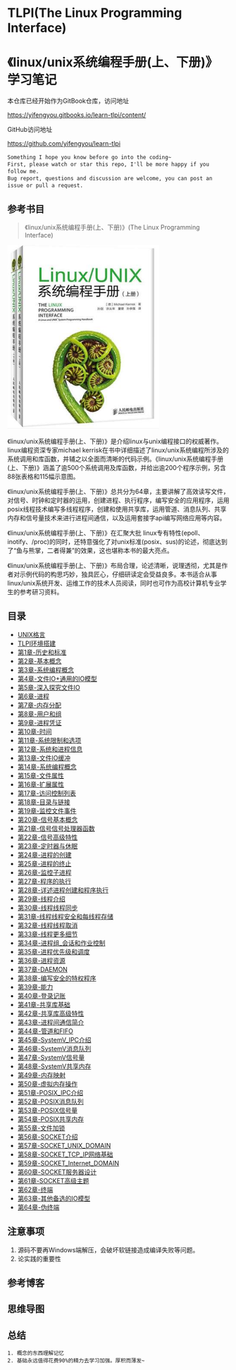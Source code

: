 # TLPI(The Linux Programming Interface)
# 《linux/unix系统编程手册(上、下册)》学习笔记

本仓库已经开始作为GitBook仓库，访问地址

<https://yifengyou.gitbooks.io/learn-tlpi/content/>

GitHub访问地址

<https://github.com/yifengyou/learn-tlpi>

```
Something I hope you know before go into the coding~
First, please watch or star this repo, I'll be more happy if you follow me.
Bug report, questions and discussion are welcome, you can post an issue or pull a request.
```

## 参考书目

> 《linux/unix系统编程手册(上、下册)》(The Linux Programming Interface)

![1527904396352.png](image/1527904396352.png)

《linux/unix系统编程手册(上、下册)》是介绍linux与unix编程接口的权威著作。linux编程资深专家michael kerrisk在书中详细描述了linux/unix系统编程所涉及的系统调用和库函数，并辅之以全面而清晰的代码示例。《linux/unix系统编程手册(上、下册)》涵盖了逾500个系统调用及库函数，并给出逾200个程序示例，另含88张表格和115幅示意图。

《linux/unix系统编程手册(上、下册)》总共分为64章，主要讲解了高效读写文件，对信号、时钟和定时器的运用，创建进程、执行程序，编写安全的应用程序，运用posix线程技术编写多线程程序，创建和使用共享库，运用管道、消息队列、共享内存和信号量技术来进行进程间通信，以及运用套接字api编写网络应用等内容。

《linux/unix系统编程手册(上、下册)》在汇聚大批 linux专有特性(epoll、inotify、/proc)的同时，还特意强化了对unix标准(posix、sus)的论述，彻底达到了“鱼与熊掌，二者得兼”的效果，这也堪称本书的最大亮点。

《linux/unix系统编程手册(上、下册)》布局合理，论述清晰，说理透彻，尤其是作者对示例代码的构思巧妙，独具匠心，仔细研读定会受益良多。本书适合从事linux/unix系统开发、运维工作的技术人员阅读，同时也可作为高校计算机专业学生的参考研习资料。


## 目录

* [UNIX格言](docs/UNIX格言.md)
* [TLPI环境搭建](docs/TLPI环境搭建/TLPI环境搭建.md)
* [第1章-历史和标准](docs/第1章-历史和标准/第1章-历史和标准.md)
* [第2章-基本概念](docs/第2章-基本概念/第2章-基本概念.md)
* [第3章-系统编程概念](docs/第3章-系统编程概念/第3章-系统编程概念.md)
* [第4章-文件IO+通用的IO模型](docs/第4章-文件IO+通用的IO模型/第4章-文件IO+通用的IO模型.md)
* [第5章-深入探究文件IO](docs/第5章-深入探究文件IO/第5章-深入探究文件IO.md)
* [第6章-进程](docs/第6章-进程/第6章-进程.md)
* [第7章-内存分配](docs/第7章-内存分配/第7章-内存分配.md)
* [第8章-用户和组](docs/第8章-用户和组/第8章-用户和组.md)
* [第9章-进程凭证](docs/第9章-进程凭证/第9章-进程凭证.md)
* [第10章-时间](docs/第10章-时间/第10章-时间.md)
* [第11章-系统限制和选项](docs/第11章-系统限制和选项/第11章-系统限制和选项.md)
* [第12章-系统和进程信息](docs/第12章-系统和进程信息/第12章-系统和进程信息.md)
* [第13章-文件IO缓冲](docs/第13章-文件IO缓冲/第13章-文件IO缓冲.md)
* [第14章-系统编程概念](docs/第14章-系统编程概念/第14章-系统编程概念.md)
* [第15章-文件属性](docs/第15章-文件属性/第15章-文件属性.md)
* [第16章-扩展属性](docs/第16章-扩展属性/第16章-扩展属性.md)
* [第17章-访问控制列表](docs/第17章-访问控制列表/第17章-访问控制列表.md)
* [第18章-目录与链接](docs/第18章-目录与链接/第18章-目录与链接.md)
* [第19章-监控文件事件](docs/第19章-监控文件事件/第19章-监控文件事件.md)
* [第20章-信号基本概念](docs/第20章-信号基本概念/第20章-信号基本概念第20章-信号基本概念.md)
* [第21章-信号信号处理器函数](docs/第21章-信号信号处理器函数/第21章-信号信号处理器函数.md)
* [第22章-信号高级特性](docs/第22章-信号高级特性/第22章-信号高级特性.md)
* [第23章-定时器与休眠](docs/第23章-定时器与休眠/第23章-定时器与休眠.md)
* [第24章-进程的创建](docs/第24章-进程的创建/第24章-进程的创建.md)
* [第25章-进程的终止](docs/第25章-进程的终止/第25章-进程的终止.md)
* [第26章-监控子进程](docs/第26章-监控子进程/第26章-监控子进程.md)
* [第27章-程序的执行](docs/第27章-程序的执行/第27章-程序的执行.md)
* [第28章-详述进程创建和程序执行](docs/第28章-详述进程创建和程序执行/第28章-详述进程创建和程序执行.md)
* [第29章-线程介绍](docs/第29章-线程介绍/第29章-线程介绍.md)
* [第30章-线程线程同步](docs/第30章-线程线程同步/第30章-线程线程同步.md)
* [第31章-线程线程安全和每线程存储](docs/第31章-线程线程安全和每线程存储/第31章-线程线程安全和每线程存储.md)
* [第32章-线程线程取消](docs/第32章-线程线程取消/第32章-线程线程取消.md)
* [第33章-线程更多细节](docs/第33章-线程更多细节/第33章-线程更多细节.md)
* [第34章-进程组_会话和作业控制](docs/第34章-进程组_会话和作业控制/第34章-进程组_会话和作业控制.md)
* [第35章-进程优先级和调度](docs/第35章-进程优先级和调度/第35章-进程优先级和调度.md)
* [第36章-进程资源](docs/第36章-进程资源/第36章-进程资源.md)
* [第37章-DAEMON](docs/第37章-DAEMON/第37章-DAEMON.md)
* [第38章-编写安全的特权程序](docs/第38章-编写安全的特权程序/第38章-编写安全的特权程序.md)
* [第39章-能力](docs/第39章-能力/第39章-能力.md)
* [第40章-登录记账](docs/第40章-登录记账/第40章-登录记账.md)
* [第41章-共享库基础](docs/第41章-共享库基础/第41章-共享库基础.md)
* [第42章-共享库高级特性](docs/第42章-共享库高级特性/第42章-共享库高级特性.md)
* [第43章-进程间通信简介](docs/第43章-进程间通信简介/第43章-进程间通信简介.md)
* [第44章-管道和FIFO](docs/第44章-管道和FIFO/第44章-管道和FIFO.md)
* [第45章-SystemV_IPC介绍](docs/第45章-SystemV_IPC介绍/第45章-SystemV_IPC介绍.md)
* [第46章-SystemV消息队列](docs/第46章-SystemV消息队列/第46章-SystemV消息队列.md)
* [第47章-SystemV信号量](docs/第47章-SystemV信号量/第47章-SystemV信号量.md)
* [第48章-SystemV共享内存](docs/第48章-SystemV共享内存/第48章-SystemV共享内存.md)
* [第49章-内存映射](docs/第49章-内存映射/第49章-内存映射.md)
* [第50章-虚拟内存操作](docs/第50章-虚拟内存操作/第50章-虚拟内存操作.md)
* [第51章-POSIX_IPC介绍](docs/第51章-POSIX_IPC介绍/第51章-POSIX_IPC介绍.md)
* [第52章-POSIX消息队列](docs/第52章-POSIX消息队列/第52章-POSIX消息队列.md)
* [第53章-POSIX信号量](docs/第53章-POSIX信号量/第53章-POSIX信号量.md)
* [第54章-POSIX共享内存](docs/第54章-POSIX共享内存/第54章-POSIX共享内存.md)
* [第55章-文件加锁](docs/第55章-文件加锁/第55章-文件加锁.md)
* [第56章-SOCKET介绍](docs/第56章-SOCKET介绍/第56章-SOCKET介绍.md)
* [第57章-SOCKET_UNIX_DOMAIN](docs/第57章-SOCKET_UNIX_DOMAIN/第57章-SOCKET_UNIX_DOMAIN.md)
* [第58章-SOCKET_TCP_IP网络基础](docs/第58章-SOCKET_TCP_IP网络基础/第58章-SOCKET_TCP_IP网络基础.md)
* [第59章-SOCKET_Internet_DOMAIN](docs/第59章-SOCKET_Internet_DOMAIN/第59章-SOCKET_Internet_DOMAIN.md)
* [第60章-SOCKET服务器设计](docs/第60章-SOCKET服务器设计/第60章-SOCKET服务器设计.md)
* [第61章-SOCKET高级主题](docs/第61章-SOCKET高级主题/第61章-SOCKET高级主题.md)
* [第62章-终端](docs/第62章-终端/第62章-终端.md)
* [第63章-其他备选的IO模型](docs/第63章-其他备选的IO模型/第63章-其他备选的IO模型.md)
* [第64章-伪终端](docs/第64章-伪终端/第64章-伪终端.md)

## 注意事项

1. 源码不要再Windows端解压，会破坏软链接造成编译失败等问题。
2. 论实践的重要性

## 参考博客

## 思维导图


## 总结

```
1. 概念的东西理解记忆
2. 基础永远值得花费90%的精力去学习加强。厚积而薄发~
```
